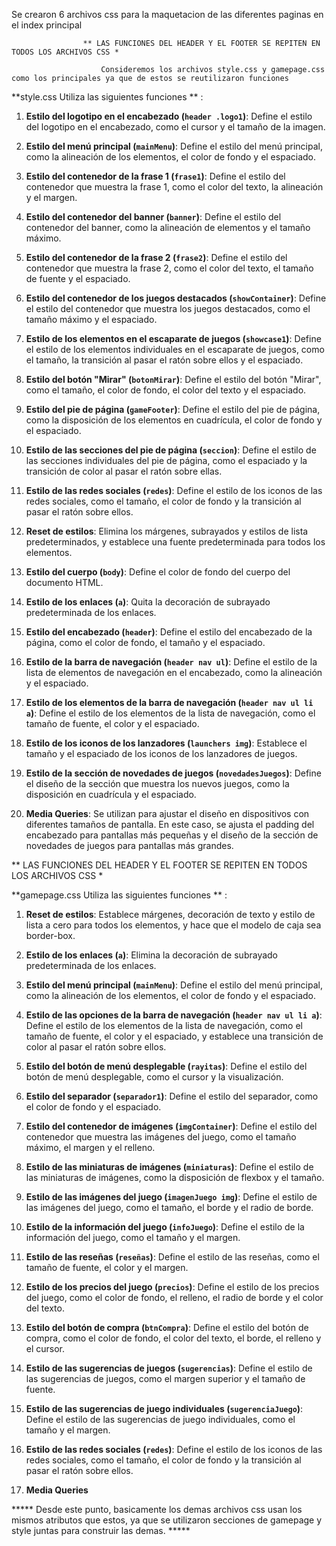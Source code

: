 
Se crearon 6 archivos css para la maquetacion de las diferentes paginas en el index principal





                    ** LAS FUNCIONES DEL HEADER Y EL FOOTER SE REPITEN EN TODOS LOS ARCHIVOS CSS *

                        Consideremos los archivos style.css y gamepage.css como los principales ya que de estos se reutilizaron funciones





**style.css Utiliza las siguientes funciones ** :




1. **Estilo del logotipo en el encabezado (`header .logo1`)**: Define el estilo del logotipo en el encabezado, como el cursor y el tamaño de la imagen.


2. **Estilo del menú principal (`mainMenu`)**: Define el estilo del menú principal, como la alineación de los elementos, el color de fondo y el espaciado.


3. **Estilo del contenedor de la frase 1 (`frase1`)**: Define el estilo del contenedor que muestra la frase 1, como el color del texto, la alineación y el margen.

4. **Estilo del contenedor del banner (`banner`)**: Define el estilo del contenedor del banner, como la alineación de elementos y el tamaño máximo.

5. **Estilo del contenedor de la frase 2 (`frase2`)**: Define el estilo del contenedor que muestra la frase 2, como el color del texto, el tamaño de fuente y el espaciado.

6. **Estilo del contenedor de los juegos destacados (`showContainer`)**: Define el estilo del contenedor que muestra los juegos destacados, como el tamaño máximo y el espaciado.

7. **Estilo de los elementos en el escaparate de juegos (`showcase1`)**: Define el estilo de los elementos individuales en el escaparate de juegos, como el tamaño, la transición al pasar el ratón sobre ellos y el espaciado.

8. **Estilo del botón "Mirar" (`botonMirar`)**: Define el estilo del botón "Mirar", como el tamaño, el color de fondo, el color del texto y el espaciado.

9. **Estilo del pie de página (`gameFooter`)**: Define el estilo del pie de página, como la disposición de los elementos en cuadrícula, el color de fondo y el espaciado.

10. **Estilo de las secciones del pie de página (`seccion`)**: Define el estilo de las secciones individuales del pie de página, como el espaciado y la transición de color al pasar el ratón sobre ellas.

11. **Estilo de las redes sociales (`redes`)**: Define el estilo de los iconos de las redes sociales, como el tamaño, el color de fondo y la transición al pasar el ratón sobre ellos.

12. **Reset de estilos**: Elimina los márgenes, subrayados y estilos de lista predeterminados, y establece una fuente predeterminada para todos los elementos.

13. **Estilo del cuerpo (`body`)**: Define el color de fondo del cuerpo del documento HTML.

14. **Estilo de los enlaces (`a`)**: Quita la decoración de subrayado predeterminada de los enlaces.

15. **Estilo del encabezado (`header`)**: Define el estilo del encabezado de la página, como el color de fondo, el tamaño y el espaciado.

16. **Estilo de la barra de navegación (`header nav ul`)**: Define el estilo de la lista de elementos de navegación en el encabezado, como la alineación y el espaciado.

17. **Estilo de los elementos de la barra de navegación (`header nav ul li a`)**: Define el estilo de los elementos de la lista de navegación, como el tamaño de fuente, el color y el espaciado.

18. **Estilo de los iconos de los lanzadores (`launchers img`)**: Establece el tamaño y el espaciado de los iconos de los lanzadores de juegos.

19. **Estilo de la sección de novedades de juegos (`novedadesJuegos`)**: Define el diseño de la sección que muestra los nuevos juegos, como la disposición en cuadrícula y el espaciado.

20. **Media Queries**: Se utilizan para ajustar el diseño en dispositivos con diferentes tamaños de pantalla. En este caso, se ajusta el padding del encabezado para pantallas más pequeñas y el diseño de la sección de novedades de juegos para pantallas más grandes.






** LAS FUNCIONES DEL HEADER Y EL FOOTER SE REPITEN EN TODOS LOS ARCHIVOS CSS *



**gamepage.css Utiliza las siguientes funciones ** :


1. **Reset de estilos**: Establece márgenes, decoración de texto y estilo de lista a cero para todos los elementos, y hace que el modelo de caja sea border-box.


2. **Estilo de los enlaces (`a`)**: Elimina la decoración de subrayado predeterminada de los enlaces.

3. **Estilo del menú principal (`mainMenu`)**: Define el estilo del menú principal, como la alineación de los elementos, el color de fondo y el espaciado.

4. **Estilo de las opciones de la barra de navegación (`header nav ul li a`)**: Define el estilo de los elementos de la lista de navegación, como el tamaño de fuente, el color y el espaciado, y establece una transición de color al pasar el ratón sobre ellos.

5. **Estilo del botón de menú desplegable (`rayitas`)**: Define el estilo del botón de menú desplegable, como el cursor y la visualización.


6. **Estilo del separador (`separador1`)**: Define el estilo del separador, como el color de fondo y el espaciado.


7. **Estilo del contenedor de imágenes (`imgContainer`)**: Define el estilo del contenedor que muestra las imágenes del juego, como el tamaño máximo, el margen y el relleno.

8. **Estilo de las miniaturas de imágenes (`miniaturas`)**: Define el estilo de las miniaturas de imágenes, como la disposición de flexbox y el tamaño.

9. **Estilo de las imágenes del juego (`imagenJuego img`)**: Define el estilo de las imágenes del juego, como el tamaño, el borde y el radio de borde.


10. **Estilo de la información del juego (`infoJuego`)**: Define el estilo de la información del juego, como el tamaño y el margen.


11. **Estilo de las reseñas (`reseñas`)**: Define el estilo de las reseñas, como el tamaño de fuente, el color y el margen.

12. **Estilo de los precios del juego (`precios`)**: Define el estilo de los precios del juego, como el color de fondo, el relleno, el radio de borde y el color del texto.

13. **Estilo del botón de compra (`btnCompra`)**: Define el estilo del botón de compra, como el color de fondo, el color del texto, el borde, el relleno y el cursor.

14. **Estilo de las sugerencias de juegos (`sugerencias`)**: Define el estilo de las sugerencias de juegos, como el margen superior y el tamaño de fuente.

15. **Estilo de las sugerencias de juego individuales (`sugerenciaJuego`)**: Define el estilo de las sugerencias de juego individuales, como el tamaño y el margen.

16. **Estilo de las redes sociales (`redes`)**: Define el estilo de los iconos de las redes sociales, como el tamaño, el color de fondo y la transición al pasar el ratón sobre ellos.

17. **Media Queries**


***** Desde este punto, basicamente los demas archivos css usan los mismos atributos que estos, 
ya que se utilizaron secciones de gamepage y style juntas para construir las demas. *****

